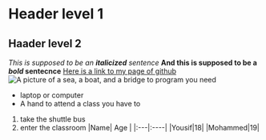 # Header level 1
## Haader level 2 
 _This is supposed to be an **italicized** sentence_
 **And this is supposed to be a _bold_ sentecnce** 
 [Here is a link to my page of github](https://github.com/YousifAlSaeed)
 ![A picture of a sea, a boat, and a bridge](https://f.dale.onl/mu/all/photos/BayBridge.jpg)
 to program you need 
 * laptop or computer
 * A hand
 to attend a class you have to 
 1. take the shuttle bus
 2. enter the classroom 
 |Name| Age |
 |:---|:----|
 |Yousif|18|
 |Mohammed|19|
